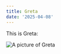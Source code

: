 ```yaml
---
title: Greta
date: '2025-04-08'
---
```


This is Greta:

![A picture of Greta](/images/elfin-lakes/next-morning.jpeg)
